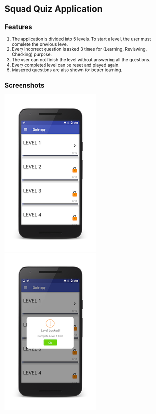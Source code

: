 # Squad Quiz Application

## Features
1. The application is divided into 5 levels. To start a level, the user must complete the previous level.
2. Every incorrect question is asked 3 times for (Learning, Reviewing, Checking) purpose.
3. The user can not finish the level without answering all the questions. 
4. Every completed level can be reset and played again.
5. Mastered questions are also shown for better learning.

## Screenshots

![alt text](ss/main.png "Home Page 1")                      ![alt text](ss/locked.png "Level Locked")  
